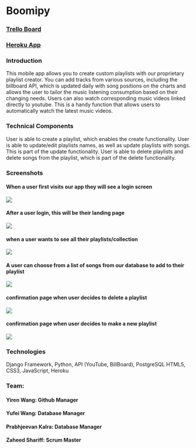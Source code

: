 
<h1> Boomipy </h1>

<h3><a href="https://trello.com/b/EVZ8aMnK/the-boombox">Trello Board</a></h3>
<h3><a href="https://app-boomipy.herokuapp.com/">Heroku App</a></h3>

<h3> Introduction </h3>

<p> This mobile app allows you to create custom playlists with our proprietary playlist creator.  You can add tracks from various sources, including the billboard API, which is updated daily with song positions on the charts and allows the user to tailor the music listening consumption based on their changing needs. Users can also watch corresponding music videos linked directly to youtube.  This is a handy function that allows users to automatically watch the latest music videos.  </p>

<h3> Technical Components </h3>

<p> User is able to create a playlist, which enables the create functionality.  User is able to update/edit playlists names, as well as update playlists with songs.  This is part of the update functionality.  User is able to delete playlists and delete songs from the playlist, which is part of the delete functionality. </p>

<h3>  Screenshots </h3>

<h4> When a user first visits our app they will see a login screen</h4>
<img src="https://i.imgur.com/dWoJ0Ax.png">

<h4> After a user login, this will be their landing page</h4>
<img src="https://i.imgur.com/SArG7ha.png">

<h4> when a user wants to see all their playlists/collection</h4>
<img src="https://i.imgur.com/kB6HAGj.png">

<h4> A user can choose from a list of songs from our database to add to their playlist</h4>
<img src="https://i.imgur.com/nTf9Tqp.png">

<h4> confirmation page when user decides to delete a playlist</h4>
<img src="https://i.imgur.com/AnbMbu3.png">

<h4> confirmation page when user decides to make a new playlist</h4>
<img src="https://i.imgur.com/SRfXPMy.png">

<h3>  Technologies </h3>

<p> Django Framework, Python, API (YouTube, BillBoard), PostgreSQL HTML5, CSS3, JavaScript, Heroku </p>

<h3> Team: </h3>
<h4> Yiren Wang:        Github Manager           </h4>
<h4> Yufei Wang:        Database Manager         </h4>
<h4> Prabhjeevan Kalra: Database Manager         </h4>
<h4> Zaheed Shariff:    Scrum Master             </h4>
